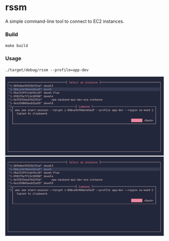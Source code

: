 # rssm

A simple command-line tool to connect to EC2 instances.

### Build
`make build`

### Usage
`./target/debug/rssm --profile=app-dev`

![img.png](docs/img/img.png)![img.png](docs/img/img.png)
